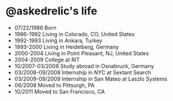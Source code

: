 @askedrelic's life
===============

- 07/22/1986 Born
- 1986-1992 Living in Colorado, CO, United States
- 1992-1993 Living in Ankara, Turkey
- 1993-2000 Living in Heidelberg, Germany
- 2000-2004 Living in Point Pleasant, NJ, United States
- 2004-2009 College at RIT
- 10/2007-03/2008 Study abroad in Osnabruck, Germany
- 03/2008-09/2008 Internship in NYC at Sextant Search
- 03/2009-09/2009 Internship in San Mateo at Laszlo Systems
- 06/2009 Moved to Pittsurgh, PA
- 10/2011 Moved to San Francisco, CA
